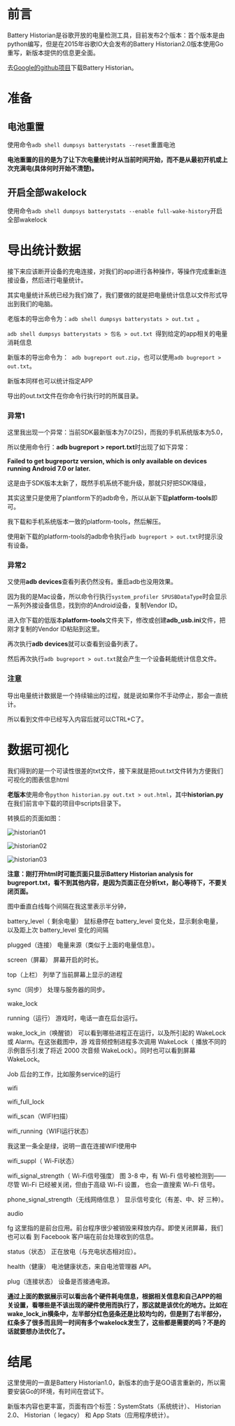 # 前言

Battery Historian是谷歌开放的电量检测工具，目前发布2个版本：首个版本是由python编写，但是在2015年谷歌IO大会发布的Battery Historian2.0版本使用Go重写，新版本提供的信息更全面。

去[Google的github项目](https://github.com/google/battery-historian)下载Battery Historian。

# 准备

## 电池重置

使用命令`adb shell dumpsys batterystats --reset`重置电池

**电池重置的目的是为了让下次电量统计时从当前时间开始，而不是从最初开机或上次充满电(具体何时开始不清楚)。**

## 开启全部wakelock

使用命令`adb shell dumpsys batterystats --enable full-wake-history`开启全部wakelock

# 导出统计数据

接下来应该断开设备的充电连接，对我们的app进行各种操作，等操作完成重新连接设备，然后进行电量统计。

其实电量统计系统已经为我们做了，我们要做的就是把电量统计信息以文件形式导出到我们的电脑。

老版本的导出命令为：`adb shell dumpsys batterystats > out.txt `。

`adb shell dumpsys batterystats > 包名 > out.txt `得到给定的app相关的电量消耗信息

新版本的导出命令为：` adb bugreport out.zip`，也可以使用`adb bugreport > out.txt`。

新版本同样也可以统计指定APP

导出的out.txt文件在你命令行执行时的所属目录。

### 异常1

这里我出现一个异常：当前SDK最新版本为7.0(25)，而我的手机系统版本为5.0，

所以使用命令行：**adb bugreport > report.txt**时出现了如下异常：

**Failed to get bugreportz version, which is only available on devices running Android 7.0 or later.**

这是由于SDK版本太新了，既然手机系统不能升级，那就只好把SDK降级，

其实这里只是使用了plantform下的adb命令，所以从新下载**platform-tools**即可。

我下载和手机系统版本一致的platform-tools，然后解压。

使用新下载的platform-tools的adb命令执行`adb bugreport > out.txt`时提示没有设备。

### 异常2

又使用**adb devices**查看列表仍然没有。重启adb也没用效果。

因为我的是Mac设备，所以命令行执行`system_profiler SPUSBDataType`时会显示一系列外接设备信息，找到你的Android设备，复制Vendor ID。

进入你下载的低版本**platform-tools**文件夹下，修改或创建**adb_usb.ini**文件，把刚才复制的Vendor ID粘贴到这里。

再次执行**adb devices**就可以查看到设备列表了。

然后再次执行`adb bugreport > out.txt`就会产生一个设备耗能统计信息文件。

### 注意

导出电量统计数据是一个持续输出的过程，就是说如果你不手动停止，那会一直统计。

所以看到文件中已经写入内容后就可以CTRL+C了。

# 数据可视化

我们得到的是一个可读性很差的txt文件，接下来就是把out.txt文件转为方便我们可视化的图表信息html

**老版本**使用命令`python historian.py out.txt > out.html`，其中**historian.py**在我们前言中下载的项目中scripts目录下。

转换后的页面如图：

![historian01](https://jenson-1258324340.cos.ap-beijing.myqcloud.com/historian-01.png)

![historian02](https://jenson-1258324340.cos.ap-beijing.myqcloud.com/historian-02.png)

![historian03](https://jenson-1258324340.cos.ap-beijing.myqcloud.com/historian-03.png)



**注意：刚打开html时可能页面只显示Battery Historian analysis for bugreport.txt，看不到其他内容，是因为页面正在分析txt，耐心等待下，不要关闭页面。**

图中垂直白线每个间隔在我这里表示半分钟，

battery_level（ 剩余电量）
鼠标悬停在 battery_level 变化处，显示剩余电量，以及距上次 battery_level 变化的间隔

plugged（连接）
电量来源（类似于上面的电量信息）。

screen（屏幕）
屏幕开启的时长。

top（上栏）
列举了当前屏幕上显示的进程

sync（同步）
处理与服务器的同步。

wake_lock

running（运行）
游戏时，电话一直在后台运行。

 wake_lock_in（唤醒锁）
可以看到哪些进程正在运行，以及所引起的 WakeLock 或 Alarm。在这张截图中，游
戏音频控制进程多次调用 WakeLock（ 播放不同的示例音乐引发了将近 2000 次音频
WakeLock）。同时也可以看到屏幕 WakeLock。

Job	后台的工作，比如服务service的运行

wifi

wifi_full_lock

wifi_scan（WIFI扫描）

wifi_running（WIFI运行状态）

我这里一条全是绿，说明一直在连接WIFI使用中



wifi_suppl（ Wi-Fi状态）


wifi_signal_strength（ Wi-Fi信号强度）
图 3-8 中，有 Wi-Fi 信号被检测到——尽管 Wi-Fi 已经被关闭，但由于高级 Wi-Fi 设置，
也会一直搜索 Wi-Fi 信号。

phone_signal_strength（无线网络信息 ）
显示信号变化（有差、中、好 三种）。

audio

fg
这里指的是前台应用。前台程序很少被销毁来释放内存。即使关闭屏幕，我们也可以看
到 Facebook 客户端在前台处理收到的信息。

status（状态）
正在放电（与充电状态相对应）。

health（健康）
电池健康状态，来自电池管理器 API。

plug（连接状态）
设备是否接通电源。



**通过上面的数据展示可以看出各个硬件耗电信息，根据相关信息和自己APP的相关设置，看哪些是不该出现的硬件使用而执行了，那这就是该优化的地方。比如在wake_lock_in横条中，左半部分红色竖条还是比较均匀的，但是到了右半部分，红条多了很多而且同一时间有多个wakelock发生了，这些都是需要的吗？不是的话就要想办法优化了。**

# 结尾

这里使用的一直是Battery Historian1.0，新版本的由于是GO语言重新的，所以需要安装Go的环境，有时间在尝试下。

新版本内容也更丰富，页面有四个标签：SystemStats（系统统计）、 Historian 2.0、 Historian（ legacy） 和 App Stats（应用程序统计）。